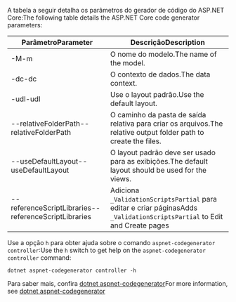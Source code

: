 <span data-ttu-id="e5d30-101">A tabela a seguir detalha os parâmetros do gerador de código do ASP.NET Core:</span><span class="sxs-lookup"><span data-stu-id="e5d30-101">The following table details the ASP.NET Core code generator parameters:</span></span>

| <span data-ttu-id="e5d30-102">Parâmetro</span><span class="sxs-lookup"><span data-stu-id="e5d30-102">Parameter</span></span>               | <span data-ttu-id="e5d30-103">Descrição</span><span class="sxs-lookup"><span data-stu-id="e5d30-103">Description</span></span>|
| ----------------- | ------------ |
| <span data-ttu-id="e5d30-104">-M</span><span class="sxs-lookup"><span data-stu-id="e5d30-104">-m</span></span>  | <span data-ttu-id="e5d30-105">O nome do modelo.</span><span class="sxs-lookup"><span data-stu-id="e5d30-105">The name of the model.</span></span> |
| <span data-ttu-id="e5d30-106">-dc</span><span class="sxs-lookup"><span data-stu-id="e5d30-106">-dc</span></span>  | <span data-ttu-id="e5d30-107">O contexto de dados.</span><span class="sxs-lookup"><span data-stu-id="e5d30-107">The data context.</span></span> |
| <span data-ttu-id="e5d30-108">-udl</span><span class="sxs-lookup"><span data-stu-id="e5d30-108">-udl</span></span> | <span data-ttu-id="e5d30-109">Use o layout padrão.</span><span class="sxs-lookup"><span data-stu-id="e5d30-109">Use the default layout.</span></span> |
| <span data-ttu-id="e5d30-110">--relativeFolderPath</span><span class="sxs-lookup"><span data-stu-id="e5d30-110">--relativeFolderPath</span></span> | <span data-ttu-id="e5d30-111">O caminho da pasta de saída relativa para criar os arquivos.</span><span class="sxs-lookup"><span data-stu-id="e5d30-111">The relative output folder path to create the files.</span></span> |
| <span data-ttu-id="e5d30-112">--useDefaultLayout</span><span class="sxs-lookup"><span data-stu-id="e5d30-112">--useDefaultLayout</span></span> | <span data-ttu-id="e5d30-113">O layout padrão deve ser usado para as exibições.</span><span class="sxs-lookup"><span data-stu-id="e5d30-113">The default layout should be used for the views.</span></span> |
| <span data-ttu-id="e5d30-114">--referenceScriptLibraries</span><span class="sxs-lookup"><span data-stu-id="e5d30-114">--referenceScriptLibraries</span></span> | <span data-ttu-id="e5d30-115">Adiciona `_ValidationScriptsPartial` para editar e criar páginas</span><span class="sxs-lookup"><span data-stu-id="e5d30-115">Adds `_ValidationScriptsPartial` to Edit and Create pages</span></span> |

<span data-ttu-id="e5d30-116">Use a opção `h` para obter ajuda sobre o comando `aspnet-codegenerator controller`:</span><span class="sxs-lookup"><span data-stu-id="e5d30-116">Use the `h` switch to get help on the `aspnet-codegenerator controller` command:</span></span>

```dotnetcli
dotnet aspnet-codegenerator controller -h
```

<span data-ttu-id="e5d30-117">Para saber mais, confira [dotnet aspnet-codegenerator](xref:fundamentals/tools/dotnet-aspnet-codegenerator)</span><span class="sxs-lookup"><span data-stu-id="e5d30-117">For more information, see [dotnet aspnet-codegenerator](xref:fundamentals/tools/dotnet-aspnet-codegenerator)</span></span>
